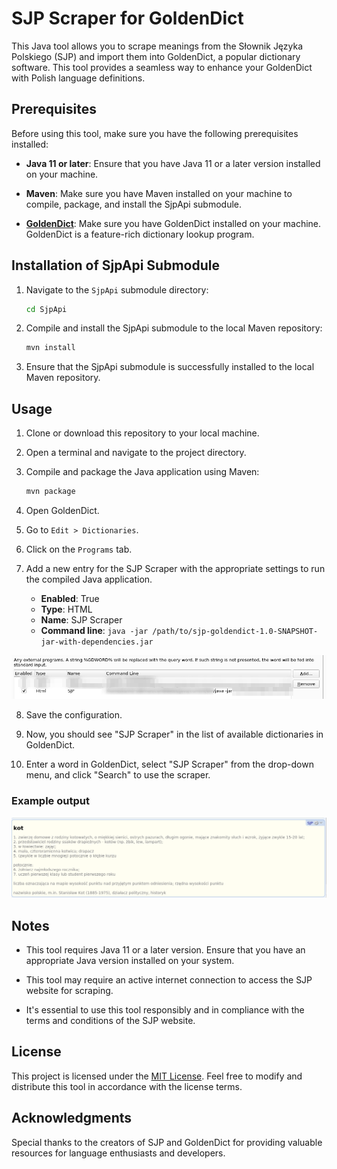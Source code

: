 # SJP Scraper for GoldenDict

This Java tool allows you to scrape meanings from the Słownik Języka Polskiego (SJP) and import them into GoldenDict, a popular dictionary software. This tool provides a seamless way to enhance your GoldenDict with Polish language definitions.

## Prerequisites

Before using this tool, make sure you have the following prerequisites installed:

- **Java 11 or later**: Ensure that you have Java 11 or a later version installed on your machine.

- **Maven**: Make sure you have Maven installed on your machine to compile, package, and install the SjpApi submodule.

- [**GoldenDict**](https://github.com/goldendict/goldendict): Make sure you have GoldenDict installed on your machine. GoldenDict is a feature-rich dictionary lookup program.

## Installation of SjpApi Submodule

1. Navigate to the `SjpApi` submodule directory:

   ```bash
   cd SjpApi
   ```

2. Compile and install the SjpApi submodule to the local Maven repository:

   ```bash
   mvn install
   ```

3. Ensure that the SjpApi submodule is successfully installed to the local Maven repository.

## Usage

1. Clone or download this repository to your local machine.

2. Open a terminal and navigate to the project directory.

3. Compile and package the Java application using Maven:

   ```bash
   mvn package
   ```

4. Open GoldenDict.

5. Go to `Edit > Dictionaries`.

6. Click on the `Programs` tab.

7. Add a new entry for the SJP Scraper with the appropriate settings to run the compiled Java application.

    - **Enabled**: True
    - **Type**: HTML
    - **Name**: SJP Scraper
    - **Command line**: `java -jar /path/to/sjp-goldendict-1.0-SNAPSHOT-jar-with-dependencies.jar`

![programs.png](img%2Fprograms.png)

8. Save the configuration.

9. Now, you should see "SJP Scraper" in the list of available dictionaries in GoldenDict.

10. Enter a word in GoldenDict, select "SJP Scraper" from the drop-down menu, and click "Search" to use the scraper.

### Example output

![result.png](img%2Fresult.png)

## Notes

- This tool requires Java 11 or a later version. Ensure that you have an appropriate Java version installed on your system.

- This tool may require an active internet connection to access the SJP website for scraping.

- It's essential to use this tool responsibly and in compliance with the terms and conditions of the SJP website.

## License

This project is licensed under the [MIT License](LICENSE). Feel free to modify and distribute this tool in accordance with the license terms.

## Acknowledgments

Special thanks to the creators of SJP and GoldenDict for providing valuable resources for language enthusiasts and developers.